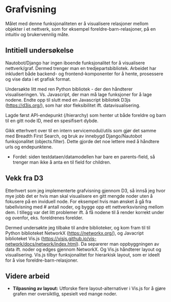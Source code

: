 # Grafvisning

Målet med denne funksjonaliteten er å visualisere relasjoner mellom objekter i et nettverk, som for eksempel foreldre-barn-relasjoner, på en intuitiv og brukervennlig måte.

## Intitiell undersøkelse

Nautobot/Django har ingen iboende funksjonalitet for å visualisere nettverk/graf.
Dermed trenger man en tredjepartsbibliotek. Arbeidet har inkludert både backend- og frontend-komponenter for å hente, prosessere og vise data i et grafisk format.

Undersøkte litt med ren Python bibliotek - der den håndterer visualiseringen. Vs. Javascript, der man må lage funksjoner for å lage nodene.
Endte opp til slutt med en Javascript bibliotek D3js (https://d3js.org/), som har stor fleksibilitet ift. datavisualisering.

Lagde først API-endepunkt (/hierarchy) som henter ut både foreldre og barn til en gitt node ID, med en spesifisert dybde.

Gikk etterhvert over til en intern servicemodul/utils som gjør det samme med Breadth First Search, og bruk av innebygd Django/Nautobot funksjonalitet (objects.filter). Dette gjorde det noe lettere med å håndtere urls og endepunktene.

- Fordel: siden testdataen/datamodellen har bare en parents-field, så trenger man ikke å anta en til field for children.

## Vekk fra D3

Etterhvert som jeg implementerte grafvisning gjennom D3, så innså jeg hvor mye jobb det er hvis man skal visualisere en gitt mengde noder
uten å fokusere på en inviduell node. For eksempel hvis man ønsket å gå fra tabellvisning med # antall noder, og bygge opp ett nettverksvisning mellom dem.
I tillegg var det litt problemer ift. å få nodene til å render korrekt under og ovenfor, eks. foreldrenes forelder.

Dermed undersøkte jeg tilbake til andre biblioteker, og kom fram til til Python biblioteket NetworkX (https://networkx.org/), og Javacript biblioteket Vis.js (https://visjs.github.io/vis-network/docs/network/index.html). Da separerer man oppbyggningen av data ift. noder og edges gjennom NetworkX. Og Vis.js håndterer layout og visualisering. Vis.js tilbyr funksjonalitet for hierarkisk layout, som er ideelt for å vise foreldre-barn-relasjoner.

## Videre arbeid

- **Tilpasning av layout:** Utforske flere layout-alternativer i Vis.js for å gjøre grafen mer oversiktlig, spesielt ved mange noder.
